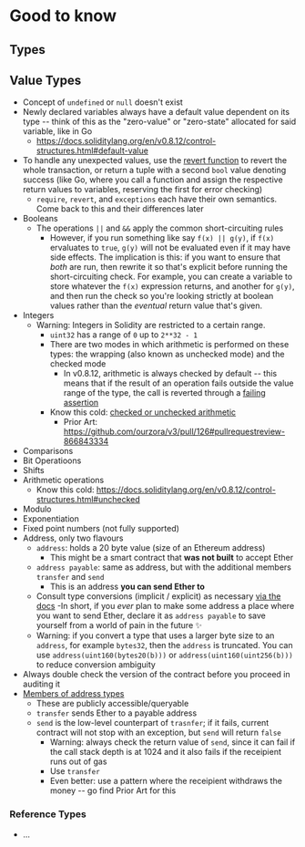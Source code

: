 # Good to know

## Types

## Value Types

- Concept of `undefined` or `null` doesn't exist
- Newly declared variables always have a default value dependent on its type -- think of this as the "zero-value" or "zero-state" allocated for said variable, like in Go
  - https://docs.soliditylang.org/en/v0.8.12/control-structures.html#default-value
- To handle any unexpected values, use the [revert function](https://docs.soliditylang.org/en/v0.8.12/control-structures.html#assert-and-require) to revert the whole transaction, or return a tuple with a second `bool` value denoting success (like Go, where you call a function and assign the respective return values to variables, reserving the first for error checking)
  - `require`, `revert`, and `exceptions` each have their own semantics. Come back to this and their differences later
- Booleans
  - The operations `||` and `&&` apply the common short-circuiting rules
    - However, if you run something like say `f(x) || g(y)`, if `f(x)` ervaluates to `true`, `g(y)` will not be evaluated even if it may have side effects. The implication is this: if you want to ensure that _both_ are run, then rewrite it so that's explicit before running the short-circuiting check. For example, you can create a variable to store whatever the `f(x)` expression returns, and another for `g(y)`, and then run the check so you're looking strictly at boolean values rather than the _eventual_ return value that's given.
- Integers
  - Warning: Integers in Solidity are restricted to a certain range.
    - `uint32` has a range of `0` up to `2**32 - 1`
    - There are two modes in which arithmetic is performed on these types: the wrapping (also known as unchecked mode) and the checked mode
      - In v0.8.12, arithmetic is always checked by default -- this means that if the result of an operation fails outside the value range of the type, the call is reverted through a [failing assertion](https://docs.soliditylang.org/en/v0.8.12/control-structures.html#assert-and-require)
    - Know this cold: [checked or unchecked arithmetic](https://docs.soliditylang.org/en/v0.8.12/control-structures.html#unchecked)
      - Prior Art: https://github.com/ourzora/v3/pull/126#pullrequestreview-866843334
- Comparisons
- Bit Operatioons
- Shifts
- Arithmetic operations
  - Know this cold: https://docs.soliditylang.org/en/v0.8.12/control-structures.html#unchecked
- Modulo
- Exponentiation
- Fixed point numbers (not fully supported)
- Address, only two flavours
  - `address`: holds a 20 byte value (size of an Ethereum address)
    - This might be a smart contract that **was not built** to accept Ether
  - `address payable`: same as address, but with the additional members `transfer` and `send`
    - This is an address **you can send Ether to**
  - Consult type conversions (implicit / explicit) as necessary [via the docs](https://docs.soliditylang.org/en/v0.8.12/types.html#address)
    -In short, if you _ever_ plan to make some address a place where you want to send Ether, declare it as `address payable` to save yourself from a world of pain in the future ✨
  - Warning: if you convert a type that uses a larger byte size to an `address`, for example `bytes32`, then the `address` is truncated. You can use `address(uint160(bytes20(b)))` or `address(uint160(uint256(b)))` to reduce conversion ambiguity
- Always double check the version of the contract before you proceed in auditing it
- [Members of address types](https://docs.soliditylang.org/en/v0.8.12/units-and-global-variables.html#address-related)
  - These are publicly accessible/queryable
  - `transfer` sends Ether to a payable address
  - `send` is the low-level counterpart of `trasnfer`; if it fails, current contract will not stop with an exception, but `send` will return `false`
    - Warning: always check the return value of `send`, since it can fail if the call stack depth is at 1024 and it also fails if the receipient runs out of gas
    - Use `transfer`
    - Even better: use a pattern where the receipient withdraws the money -- go find Prior Art for this

### Reference Types

- ...